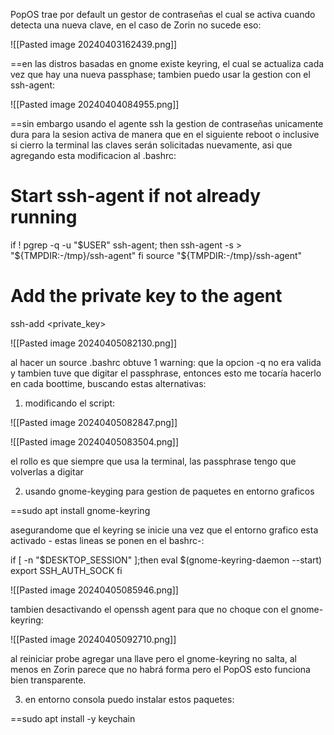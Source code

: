 PopOS trae por default un gestor de contraseñas el cual se activa cuando detecta una nueva clave, en el caso de Zorin no sucede eso:

![[Pasted image 20240403162439.png]]

==en las distros basadas en gnome existe keyring, el cual se actualiza cada vez que hay una nueva passphase; tambien puedo usar la gestion con el ssh-agent:

![[Pasted image 20240404084955.png]]

==sin embargo usando el agente ssh la gestion de contraseñas unicamente dura para la sesion activa de manera que en el siguiente reboot o inclusive si cierro la terminal las claves serán solicitadas nuevamente, asi que agregando esta modificacion al .bashrc:

# Start ssh-agent if not already running
if ! pgrep -q -u "$USER" ssh-agent; then
    ssh-agent -s > "${TMPDIR:-/tmp}/ssh-agent"
fi
source "${TMPDIR:-/tmp}/ssh-agent"

# Add the private key to the agent
ssh-add <private_key>

![[Pasted image 20240405082130.png]]

al hacer un source .bashrc obtuve 1 warning: que la opcion -q no era valida y tambien tuve que digitar el passphrase, entonces esto me tocaría hacerlo en cada boottime, buscando estas alternativas:

1. modificando el script:

![[Pasted image 20240405082847.png]]

![[Pasted image 20240405083504.png]]

el rollo es que siempre que usa la terminal, las passphrase tengo que volverlas a digitar

2. usando gnome-keyging para gestion de paquetes en entorno graficos

==sudo apt install gnome-keyring

asegurandome que el keyring se inicie una vez que el entorno grafico esta activado - estas lineas se ponen en el bashrc-:

if [ -n "$DESKTOP_SESSION" ];then
    eval $(gnome-keyring-daemon --start)
    export SSH_AUTH_SOCK
fi

![[Pasted image 20240405085946.png]]

tambien desactivando el openssh agent para que no choque con el gnome-keyring:

![[Pasted image 20240405092710.png]]

al reiniciar probe agregar una llave pero el gnome-keyring no salta, al menos en Zorin parece que no habrá forma pero el PopOS esto funciona bien transparente.


3. en entorno consola puedo instalar estos paquetes:

==sudo apt install -y keychain

